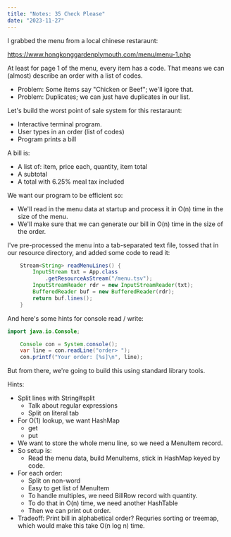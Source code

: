 ```yaml
---
title: "Notes: 35 Check Please"
date: "2023-11-27"
---
```


I grabbed the menu from a local chinese restaraunt:

https://www.hongkonggardenplymouth.com/menu/menu-1.php

At least for page 1 of the menu, every item has a code. That means we
can (almost) describe an order with a list of codes.

 - Problem: Some items say "Chicken or Beef"; we'll igore that.
 - Problem: Duplicates; we can just have duplicates in our list.

Let's build the worst point of sale system for this restaraunt:

 - Interactive terminal program.
 - User types in an order (list of codes)
 - Program prints a bill

A bill is:

 - A list of: item, price each, quantity, item total
 - A subtotal
 - A total with 6.25% meal tax included

We want our program to be efficient so:

 - We'll read in the menu data at startup and process it in O(n) time in the
   size of the menu.
 - We'll make sure that we can generate our bill in O(n) time in the size
   of the order.

I've pre-processed the menu into a tab-separated text file, tossed
that in our resource directory, and added some code to read it:

```java
    Stream<String> readMenuLines() {
        InputStream txt = App.class
            .getResourceAsStream("/menu.tsv");
        InputStreamReader rdr = new InputStreamReader(txt);
        BufferedReader buf = new BufferedReader(rdr);
        return buf.lines();
    }
```

And here's some hints for console read / write:

```java
import java.io.Console;

    Console con = System.console();
    var line = con.readLine("order> ");
    con.printf("Your order: [%s]\n", line);
```


But from there, we're going to build this using standard library tools.

Hints:

 - Split lines with String#split
   - Talk about regular expressions
   - Split on literal tab
 - For O(1) lookup, we want HashMap
   - get
   - put
 - We want to store the whole menu line, so we need a MenuItem record.
 - So setup is:
   - Read the menu data, build MenuItems, stick in HashMap keyed by code.
 - For each order:
   - Split on non-word
   - Easy to get list of MenuItem
   - To handle multiples, we need BillRow record with quantity.
   - To do that in O(n) time, we need another HashTable
   - Then we can print out order.
 - Tradeoff: Print bill in alphabetical order? Requries sorting or treemap,
   which would make this take O(n log n) time.

